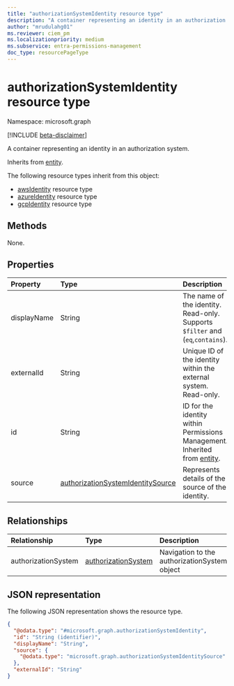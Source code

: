 ```yaml
---
title: "authorizationSystemIdentity resource type"
description: "A container representing an identity in an authorization system."
author: "mrudulahg01"
ms.reviewer: ciem_pm
ms.localizationpriority: medium
ms.subservice: entra-permissions-management
doc_type: resourcePageType
---
```


# authorizationSystemIdentity resource type

Namespace: microsoft.graph

[!INCLUDE [beta-disclaimer](../../includes/beta-disclaimer.md)]

A container representing an identity in an authorization system.

Inherits from [entity](../resources/entity.md).

The following resource types inherit from this object:

- [awsIdentity](../resources/awsidentity.md) resource type
- [azureIdentity](../resources/azureidentity.md) resource type
- [gcpIdentity](../resources/gcpidentity.md) resource type

## Methods
None.

## Properties
|Property|Type|Description|
|:---|:---|:---|
|displayName|String|The name of the identity. Read-only. Supports `$filter` and (`eq`,`contains`).|
|externalId|String|Unique ID of the identity within the external system. Read-only.|
|id|String|ID for the identity within Permissions Management. Inherited from [entity](../resources/entity.md).|
|source|[authorizationSystemIdentitySource](../resources/authorizationsystemidentitysource.md)| Represents details of the source of the identity.|

## Relationships
|Relationship|Type|Description|
|:---|:---|:---|
|authorizationSystem|[authorizationSystem](../resources/authorizationsystem.md)|Navigation to the authorizationSystem object|

## JSON representation
The following JSON representation shows the resource type.
<!-- {
  "blockType": "resource",
  "keyProperty": "id",
  "@odata.type": "microsoft.graph.authorizationSystemIdentity",
  "baseType": "microsoft.graph.entity",
  "openType": false
}
-->
``` json
{
  "@odata.type": "#microsoft.graph.authorizationSystemIdentity",
  "id": "String (identifier)",
  "displayName": "String",
  "source": {
    "@odata.type": "microsoft.graph.authorizationSystemIdentitySource"
  },
  "externalId": "String"
}
```
